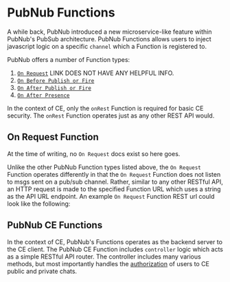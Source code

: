 # PubNub Functions
A while back, PubNub introduced a new microservice-like feature within PubNub's PubSub architecture. PubNub Functions allows users to inject javascript logic on a specific ```channel``` which a Function is registered to.

PubNub offers a number of Function types:

1. [```On Request```](https://www.pubnub.com/docs/blocks/function-types#on-request) LINK DOES NOT HAVE ANY HELPFUL INFO.
2. [```On Before Publish or Fire```](https://www.pubnub.com/docs/blocks/function-types#sync-et-before-pub-fire)
3. [```On After Publish or Fire```](https://www.pubnub.com/docs/blocks/function-types#async-et-after-pub-fire)
4. [```On After Presence```](https://www.pubnub.com/docs/blocks/function-types#async-et-after-presence-event)

In the context of CE, only the ``onRest`` Function is required for basic CE security. The ```onRest``` Function operates just as any other REST API would.


## On Request Function
At the time of writing, no ```On Request``` docs exist so here goes.

Unlike the other PubNub Function types listed above, the ```On Request``` Function operates differently in that the ```On Request``` Function does not listen to msgs sent on a pub/sub channel. Rather, similar to any other RESTful API, an HTTP request is made to the specified Function URL which uses a string as the API URL endpoint. An example ```On Request``` Function REST url could look like the following:

## PubNub CE Functions

In the context of CE, PubNub's Functions operates as the backend server to the CE client. The PubNub CE Function includes ```controller``` logic which acts as a simple RESTful API router. The controller includes many various methods, but most importantly handles the [authorization](security.md#Authorization) of users to CE public and private chats.   
